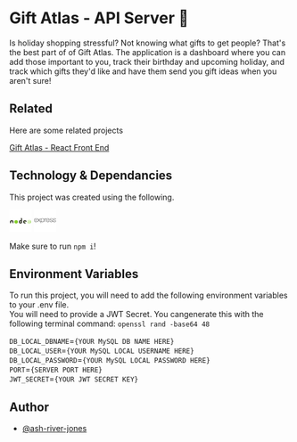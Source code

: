 # Gift Atlas - API Server 🎁 

Is holiday shopping stressful? Not knowing what gifts to get people? That's the best part of of Gift Atlas. The application is a dashboard where you can add those important to you, track their birthday and upcoming holiday, and track which gifts they'd like and have them send you gift ideas when you aren't sure!

## Related

Here are some related projects

[Gift Atlas - React Front End](https://github.com/ash-river-jones/gift-atlas-client)


## Technology & Dependancies 

This project was created using the following. 

<img src="https://raw.githubusercontent.com/devicons/devicon/master/icons/nodejs/nodejs-original-wordmark.svg" alt="nodejs" width="40" height="40" /> <img src="https://raw.githubusercontent.com/devicons/devicon/master/icons/express/express-original-wordmark.svg" alt="express" width="40" height="40" />

Make sure to run `npm i`!
    
## Environment Variables

To run this project, you will need to add the following environment variables to your .env file.  
You will need to provide a JWT Secret. You cangenerate this with the following terminal command:
`openssl rand -base64 48`


`DB_LOCAL_DBNAME`=`{YOUR MySQL DB NAME HERE}` <br />
`DB_LOCAL_USER`=`{YOUR MySQL LOCAL USERNAME HERE}` <br />
`DB_LOCAL_PASSWORD`=`{YOUR MySQL LOCAL PASSWORD HERE}` <br />
`PORT`=`{SERVER PORT HERE}` <br />
`JWT_SECRET`=`{YOUR JWT SECRET KEY}`


## Author

- [@ash-river-jones](https://github.com/ash-river-jones)
